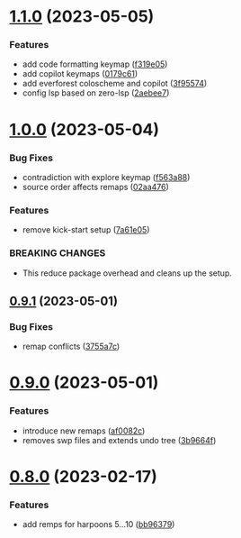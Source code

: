 # [1.1.0](https://github.com/sacklippe/nvim/compare/v1.0.0...v1.1.0) (2023-05-05)


### Features

* add code formatting keymap ([f319e05](https://github.com/sacklippe/nvim/commit/f319e05e0ea508f0e34fa6dc1aa254f75e86447a))
* add copilot keymaps ([0179c61](https://github.com/sacklippe/nvim/commit/0179c61935a7c214671a7769f0e86afcbbcd47b0))
* add everforest coloscheme and copilot ([3f95574](https://github.com/sacklippe/nvim/commit/3f9557433ec7454408fa76e2be294d43ce2b5546))
* config lsp based on zero-lsp ([2aebee7](https://github.com/sacklippe/nvim/commit/2aebee71ee809ac2f7533ed3fffa1d47d143d015))



# [1.0.0](https://github.com/sacklippe/nvim/compare/v0.9.1...v1.0.0) (2023-05-04)


### Bug Fixes

* contradiction with explore keymap ([f563a88](https://github.com/sacklippe/nvim/commit/f563a88c77fbe69517fa400116d0b0efbb2c5801))
* source order affects remaps ([02aa476](https://github.com/sacklippe/nvim/commit/02aa476f632ef7157c3e255f3b76c16ce4c05a38))


### Features

* remove kick-start setup ([7a61e05](https://github.com/sacklippe/nvim/commit/7a61e0579d80a250e4587572c885c615fd5823d8))


### BREAKING CHANGES

* This reduce package overhead and cleans up the setup.



## [0.9.1](https://github.com/sacklippe/nvim/compare/v0.9.0...v0.9.1) (2023-05-01)


### Bug Fixes

* remap conflicts ([3755a7c](https://github.com/sacklippe/nvim/commit/3755a7c318fbf80d73340822f0505f826945b883))



# [0.9.0](https://github.com/sacklippe/nvim/compare/v0.8.0...v0.9.0) (2023-05-01)


### Features

* introduce new remaps ([af0082c](https://github.com/sacklippe/nvim/commit/af0082c4391716a4d293f78545add7fb10e2b08f))
* removes swp files and extends undo tree ([3b9664f](https://github.com/sacklippe/nvim/commit/3b9664f77728da221d5f31e8c347695a506552cf))



# [0.8.0](https://github.com/sacklippe/nvim/compare/v0.7.0...v0.8.0) (2023-02-17)


### Features

* add remps for harpoons 5...10 ([bb96379](https://github.com/sacklippe/nvim/commit/bb963799b3e2f8e0d9f737b64052adf068100600))



